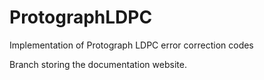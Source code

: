 # ProtographLDPC
Implementation of Protograph LDPC error correction codes

Branch storing the documentation website.
